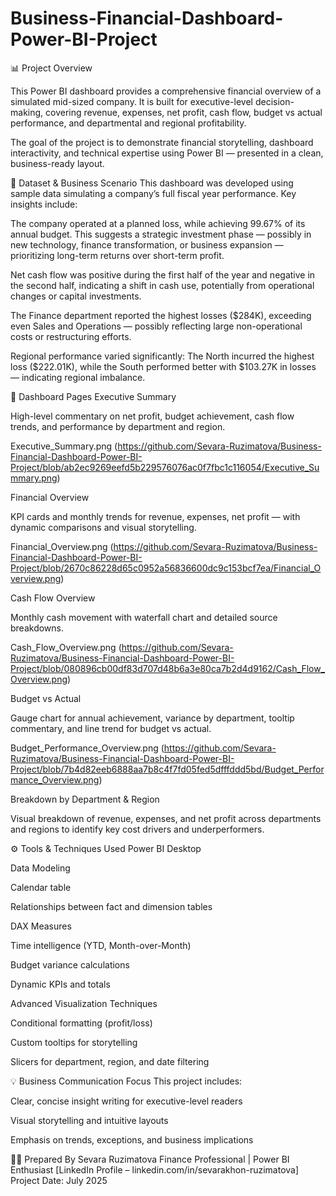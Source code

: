 # Business-Financial-Dashboard-Power-BI-Project
📊 Project Overview

This Power BI dashboard provides a comprehensive financial overview of a simulated mid-sized company. It is built for executive-level decision-making, covering revenue, expenses, net profit, cash flow, budget vs actual performance, and departmental and regional profitability.

The goal of the project is to demonstrate financial storytelling, dashboard interactivity, and technical expertise using Power BI — presented in a clean, business-ready layout.

🧾 Dataset & Business Scenario
This dashboard was developed using sample data simulating a company’s full fiscal year performance. Key insights include:

The company operated at a planned loss, while achieving 99.67% of its annual budget.
This suggests a strategic investment phase — possibly in new technology, finance transformation, or business expansion — prioritizing long-term returns over short-term profit.

Net cash flow was positive during the first half of the year and negative in the second half, indicating a shift in cash use, potentially from operational changes or capital investments.

The Finance department reported the highest losses ($284K), exceeding even Sales and Operations — possibly reflecting large non-operational costs or restructuring efforts.

Regional performance varied significantly:
The North incurred the highest loss ($222.01K), while the South performed better with $103.27K in losses — indicating regional imbalance.

📁 Dashboard Pages
Executive Summary

High-level commentary on net profit, budget achievement, cash flow trends, and performance by department and region.

Executive_Summary.png (https://github.com/Sevara-Ruzimatova/Business-Financial-Dashboard-Power-BI-Project/blob/ab2ec9269eefd5b229576076ac0f7fbc1c116054/Executive_Summary.png)

Financial Overview

KPI cards and monthly trends for revenue, expenses, net profit — with dynamic comparisons and visual storytelling.

Financial_Overview.png (https://github.com/Sevara-Ruzimatova/Business-Financial-Dashboard-Power-BI-Project/blob/2670c86228d65c0952a56836600dc9c153bcf7ea/Financial_Overview.png)

Cash Flow Overview

Monthly cash movement with waterfall chart and detailed source breakdowns.

Cash_Flow_Overview.png (https://github.com/Sevara-Ruzimatova/Business-Financial-Dashboard-Power-BI-Project/blob/080896cb00df83d707d48b6a3e80ca7b2d4d9162/Cash_Flow_Overview.png)

Budget vs Actual

Gauge chart for annual achievement, variance by department, tooltip commentary, and line trend for budget vs actual.

Budget_Performance_Overview.png (https://github.com/Sevara-Ruzimatova/Business-Financial-Dashboard-Power-BI-Project/blob/7b4d82eeb6888aa7b8c4f7fd05fed5dfffddd5bd/Budget_Performance_Overview.png)

Breakdown by Department & Region

Visual breakdown of revenue, expenses, and net profit across departments and regions to identify key cost drivers and underperformers.

⚙️ Tools & Techniques Used
Power BI Desktop

Data Modeling

Calendar table

Relationships between fact and dimension tables

DAX Measures

Time intelligence (YTD, Month-over-Month)

Budget variance calculations

Dynamic KPIs and totals

Advanced Visualization Techniques

Conditional formatting (profit/loss)

Custom tooltips for storytelling

Slicers for department, region, and date filtering

💡 Business Communication Focus
This project includes:

Clear, concise insight writing for executive-level readers

Visual storytelling and intuitive layouts

Emphasis on trends, exceptions, and business implications

👩‍💼 Prepared By
Sevara Ruzimatova
Finance Professional | Power BI Enthusiast
[LinkedIn Profile – linkedin.com/in/sevarakhon-ruzimatova]
Project Date: July 2025

